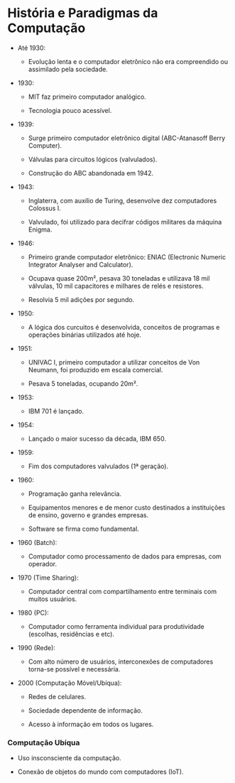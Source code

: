 # História e Paradigmas da Computação

- Até 1930:

  - Evolução lenta e o computador eletrônico não era compreendido ou assimilado pela sociedade.

- 1930:

  - MIT faz primeiro computador analógico.

  - Tecnologia pouco acessível.

- 1939:

  - Surge primeiro computador eletrônico digital (ABC-Atanasoff Berry Computer).

  - Válvulas para circuitos lógicos (valvulados).

  - Construção do ABC abandonada em 1942.

- 1943:

  - Inglaterra, com auxílio de Turing, desenvolve dez computadores Colossus I.

  - Valvulado, foi utilizado para decifrar códigos militares da máquina Enigma.

- 1946:

  - Primeiro grande computador eletrônico: ENIAC (Electronic Numeric Integrator Analyser and Calculator).

  - Ocupava quase 200m², pesava 30 toneladas e utilizava 18 mil válvulas, 10 mil capacitores e milhares de relés e resistores.

  - Resolvia 5 mil adições por segundo.

- 1950:

  - A lógica dos curcuitos é desenvolvida, conceitos de programas e operações binárias utilizados até hoje.

- 1951:

  - UNIVAC I, primeiro computador a utilizar conceitos de Von Neumann, foi produzido em escala comercial.

  - Pesava 5 toneladas, ocupando 20m².

- 1953:

  - IBM 701 é lançado.

- 1954:

  - Lançado o maior sucesso da década, IBM 650.

- 1959:

  - Fim dos computadores valvulados (1ª geração).

- 1960:

  - Programação ganha relevância.

  - Equipamentos menores e de menor custo destinados a instituições de ensino, governo e grandes empresas.

  - Software se firma como fundamental.

- 1960 (Batch):

  - Computador como processamento de dados para empresas, com operador.

- 1970 (Time Sharing):

  - Computador central com compartilhamento entre terminais com muitos usuários.

- 1980 (PC):

  - Computador como ferramenta individual para produtividade (escolhas, residências e etc).

- 1990 (Rede):

  - Com alto número de usuários, interconexões de computadores torna-se possível e necessária.

- 2000 (Computação Móvel/Ubíqua):

  - Redes de celulares.

  - Sociedade dependente de informação.

  - Acesso à informação em todos os lugares.

### Computação Ubíqua

  - Uso insconsciente da computação.

  - Conexão de objetos do mundo com computadores (IoT).